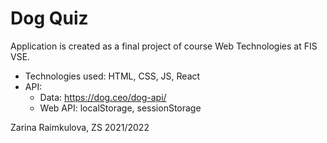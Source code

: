 # Dog Quiz

Application is created as a final project of course Web Technologies at FIS VSE.

- Technologies used: HTML, CSS, JS, React
- API: 
  - Data: https://dog.ceo/dog-api/
  - Web API: localStorage, sessionStorage

Zarina Raimkulova, ZS 2021/2022
